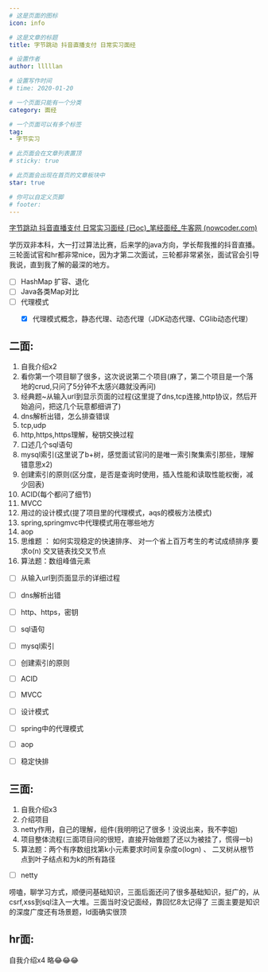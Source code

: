 ```yaml
---
# 这是页面的图标
icon: info

# 这是文章的标题
title: 字节跳动 抖音直播支付 日常实习面经

# 设置作者
author: lllllan

# 设置写作时间
# time: 2020-01-20

# 一个页面只能有一个分类
category: 面经

# 一个页面可以有多个标签
tag:
- 字节实习

# 此页面会在文章列表置顶
# sticky: true

# 此页面会出现在首页的文章板块中
star: true

# 你可以自定义页脚
# footer: 
---
```




[字节跳动 抖音直播支付 日常实习面经 (已oc)_笔经面经_牛客网 (nowcoder.com)](https://www.nowcoder.com/discuss/816404?type=2&order=3&pos=1&page=2&source_id=discuss_tag_nctrack&channel=-1&ncTraceId=54dc7a9f0e894e9eba08bb844d43d679.4532.16487083812994999&gio_id=C04414E246388416475DED5620E560A6-1648708382329)



学历双非本科，大一打过算法比赛，后来学的java方向，学长帮我推的抖音直播。三轮面试官和hr都非常nice，因为才第二次面试，三轮都非常紧张，面试官会引导我说，直到我了解的最深的地方。 

- [ ] HashMap 扩容、退化
- [ ] Java各类Map对比
- [ ] 代理模式
    - [x] 代理模式概念，静态代理、动态代理（JDK动态代理、CGlib动态代理）



## 二面: 

1. 自我介绍x2 
2. 看你第一个项目聊了很多，这次说说第二个项目(麻了，第二个项目是一个落地的crud,只问了5分钟不太感兴趣就没再问) 
3. 经典题~从输入url到显示页面的过程(这里提了dns,tcp连接,http协议，然后开始追问，把这几个玩意都细讲了) 
4. dns解析出错，怎么排查错误 
5. tcp,udp 
6. http,https,https理解，秘钥交换过程 
7. 口述几个sql语句 
8. mysql索引(这里说了b+树，感觉面试官问的是唯一索引聚集索引那些，理解错意思x2) 
9. 创建索引的原则(区分度，是否是查询时使用，插入性能和读取性能权衡，减少回表) 
10. ACID(每个都问了细节) 
11. MVCC 
12. 用过的设计模式(提了项目里的代理模式，aqs的模板方法模式) 
13. spring,springmvc中代理模式用在哪些地方 
14. aop 
15. 思维题 ： 如何实现稳定的快速排序、 对一个省上百万考生的考试成绩排序 要求o(n)  交叉链表找交叉节点 
16. 算法题：数组峰值元素 



- [ ] 从输入url到页面显示的详细过程
- [ ] dns解析出错
- [ ] http、https，密钥
- [ ] sql语句
- [ ] mysql索引
- [ ] 创建索引的原则
- [ ] ACID
- [ ] MVCC
- [ ] 设计模式
- [ ] spring中的代理模式
- [ ] aop
- [ ] 稳定快排



## 三面: 

1. 自我介绍x3 
2. 介绍项目 
3. netty作用，自己的理解，组件(我明明记了很多！没说出来，我不李姐) 
4. 项目整体流程(三面项目问的很短，直接开始做题了还以为被挂了，慌得一b) 
5. 算法题：两个有序数组找第k小元素要求时间复杂度o(logn) 、 二叉树从根节点到叶子结点和为k的所有路径 



- [ ] netty



 唠嗑，聊学习方式，顺便问基础知识，三面后面还问了很多基础知识，挺广的，从csrf,xss到sql注入一大堆。三面当时没记面经，靠回忆8太记得了 
三面主要是知识的深度广度还有场景题，ld面确实很顶 

 

## hr面: 

自我介绍x4 
略😂😂😂
